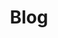---
title: "Blog"
# watermark text
watermark: "Blog"
# page header background image
page_header_image: "images/background/about.jpg"
# meta description
description : "We blend cutting-edge security research with traditional enterprise security to deliver results that are second to none in our industry."

draft: false
---